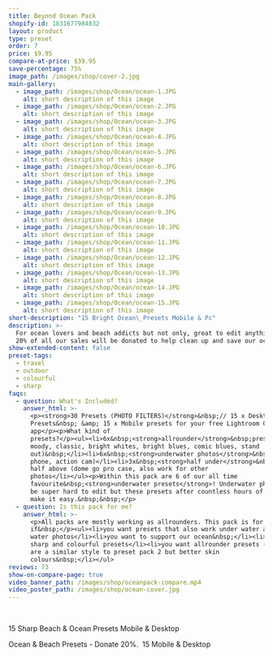 ```yaml
---
title: Beyond Ocean Pack
shopify-id: 1831677984832
layout: product
type: preset
order: 7
price: $9.95
compare-at-price: $39.95
save-percentage: 75%
image_path: /images/shop/cover-2.jpg
main-gallery:
  - image_path: /images/shop/Ocean/ocean-1.JPG
    alt: short description of this image
  - image_path: /images/shop/Ocean/ocean-2.JPG
    alt: short description of this image
  - image_path: /images/shop/Ocean/ocean-3.JPG
    alt: short description of this image
  - image_path: /images/shop/Ocean/ocean-4.JPG
    alt: short description of this image
  - image_path: /images/shop/Ocean/ocean-5.JPG
    alt: short description of this image
  - image_path: /images/shop/Ocean/ocean-6.JPG
    alt: short description of this image
  - image_path: /images/shop/Ocean/ocean-7.JPG
    alt: short description of this image
  - image_path: /images/shop/Ocean/ocean-8.JPG
    alt: short description of this image
  - image_path: /images/shop/Ocean/ocean-9.JPG
    alt: short description of this image
  - image_path: /images/shop/Ocean/ocean-10.JPG
    alt: short description of this image
  - image_path: /images/shop/Ocean/ocean-11.JPG
    alt: short description of this image
  - image_path: /images/shop/Ocean/ocean-12.JPG
    alt: short description of this image
  - image_path: /images/shop/Ocean/ocean-13.JPG
    alt: short description of this image
  - image_path: /images/shop/Ocean/ocean-14.JPG
    alt: short description of this image
  - image_path: /images/shop/Ocean/ocean-15.JPG
    alt: short description of this image
short-description: "15 Bright Ocean\_Presets Mobile & Pc"
description: >-
  For ocean lovers and beach addicts but not only, great to edit anything else.
  20% of all our sales will be donated to help clean up and save our oceans.
show-extended-content: false
preset-tags:
  - travel
  - outdoor
  - colourful
  - sharp
faqs:
  - question: What's Included?
    answer_html: >-
      <p><strong>30 Presets (PHOTO FILTERS)</strong>&nbsp;// 15 x Desktop
      Presets&nbsp; &amp; 15 x Mobile presets for your free Lightroom CC
      app</p><p>What kind of
      presets?</p><ul><li>6x&nbsp;<strong>allrounder</strong>&nbsp;presets (
      moody, classic, bright whites, bright blues, comic blues, stand
      out)&nbsp;</li><li>6x&nbsp;<strong>underwater photos</strong>&nbsp;(gopro,
      phone, action cam)</li><li>3x&nbsp;<strong>half under</strong>&nbsp;water,
      half above (dome go pro case, also work for other
      photos</li></ul><p>Within this pack are 6 of our all time
      favourite&nbsp;<strong>underwater presets</strong>! Underwater photos can
      be super hard to edit but these presets after countless hours of adjusting
      make it easy.&nbsp;&nbsp;</p>
  - question: Is this pack for me?
    answer_html: >-
      <p>All packs are mostly working as allrounders. This pack is for you
      if&nbsp;</p><ul><li>you want presets that also work under water and for
      water photos</li><li>you want to support our ocean&nbsp;</li><li>you like
      sharp and colourful presets</li><li>you want allrounder presets (6) that
      are a similar style to preset pack 2 but better skin
      colours&nbsp;</li></ul>
reviews: 73
show-on-compare-page: true
video_banner_path: /images/shop/oceanpack-compare.mp4
video_poster_path: /images/shop/ocean-cover.jpg
---
```


&nbsp;

15 Sharp Beach & Ocean Presets Mobile & Desktop

Ocean & Beach Presets - Donate 20%. &nbsp;15 Mobile & Desktop